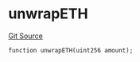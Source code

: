 # unwrapETH
[Git Source](https://github.com/zammdefi/zRouter/blob/69617a4a7c4ee7b21900c469f2a65ec825391317/src/zRouter.sol)


```solidity
function unwrapETH(uint256 amount);
```


